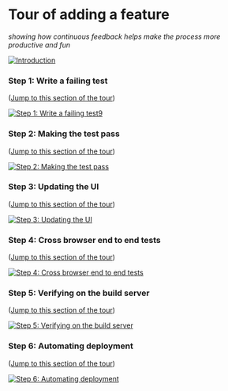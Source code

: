 # Tour of adding a feature
_showing how continuous feedback helps make the process more productive and fun_

[![Introduction](https://f.cloud.github.com/assets/227505/160509/957e53c2-7766-11e2-9e02-5f1a34e66453.png)](http://www.youtube.com/watch?feature=player_detailpage&v=CIZ8OeXrvSY#t=0s)

### Step 1: Write a failing test

([Jump to this section of the tour](http://www.youtube.com/watch?feature=player_detailpage&v=CIZ8OeXrvSY#t=128s))

[![Step 1: Write a failing test9](https://f.cloud.github.com/assets/227505/160512/b89e1db0-7766-11e2-9e0b-bfcd95e2c27a.png)](http://www.youtube.com/watch?feature=player_detailpage&v=CIZ8OeXrvSY#t=128s)

### Step 2: Making the test pass

([Jump to this section of the tour](http://www.youtube.com/watch?feature=player_detailpage&v=CIZ8OeXrvSY#t=306s))

[![Step 2: Making the test pass](https://f.cloud.github.com/assets/227505/160211/bb84e3f2-775b-11e2-9dab-9935499f8244.png)](http://www.youtube.com/watch?feature=player_detailpage&v=CIZ8OeXrvSY#t=306s)

### Step 3: Updating the UI

([Jump to this section of the tour](http://www.youtube.com/watch?feature=player_detailpage&v=CIZ8OeXrvSY#t=392s))

[![Step 3: Updating the UI](https://f.cloud.github.com/assets/227505/160210/bb71c45c-775b-11e2-91e2-3760fc8c548e.png)](http://www.youtube.com/watch?feature=player_detailpage&v=CIZ8OeXrvSY#t=392s)

### Step 4: Cross browser end to end tests

([Jump to this section of the tour](http://www.youtube.com/watch?feature=player_detailpage&v=CIZ8OeXrvSY#t=487s))

[![Step 4: Cross browser end to end tests](https://f.cloud.github.com/assets/227505/160209/bb6f816a-775b-11e2-853c-4397c282285e.png)](http://www.youtube.com/watch?feature=player_detailpage&v=CIZ8OeXrvSY#t=487s)

### Step 5: Verifying on the build server

([Jump to this section of the tour](http://www.youtube.com/watch?feature=player_detailpage&v=CIZ8OeXrvSY#t=690s))

[![Step 5: Verifying on the build server](https://f.cloud.github.com/assets/227505/160208/bb5bf82a-775b-11e2-8108-c1537e8a2cbc.png)](http://www.youtube.com/watch?feature=player_detailpage&v=CIZ8OeXrvSY#t=690s)

### Step 6: Automating deployment

([Jump to this section of the tour](http://www.youtube.com/watch?feature=player_detailpage&v=CIZ8OeXrvSY#t=856s))

[![Step 6: Automating deployment](https://f.cloud.github.com/assets/227505/160207/bb5a7ebe-775b-11e2-868c-a567c5d99b45.png)](http://www.youtube.com/watch?feature=player_detailpage&v=CIZ8OeXrvSY#t=856s)

